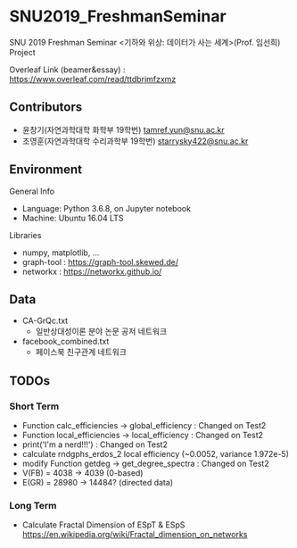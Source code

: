 # SNU2019_FreshmanSeminar

SNU 2019 Freshman Seminar <기하와 위상: 데이터가 사는 세계>(Prof. 임선희) Project

Overleaf Link (beamer&essay) : https://www.overleaf.com/read/ttdbrjmfzxmz

## Contributors

* 윤창기(자연과학대학 화학부 19학번) tamref.yun@snu.ac.kr
* 조영훈(자연과학대학 수리과학부 19학번) starrysky422@snu.ac.kr

## Environment

General Info

* Language: Python 3.6.8, on Jupyter notebook
* Machine: Ubuntu 16.04 LTS

Libraries

* numpy, matplotlib, ...
* graph-tool : https://graph-tool.skewed.de/
* networkx : https://networkx.github.io/

## Data

* CA-GrQc.txt
    * 일반상대성이론 분야 논문 공저 네트워크
* facebook_combined.txt
    * 페이스북 친구관계 네트워크

## TODOs

### Short Term

* Function calc_efficiencies -> global_efficiency : Changed on Test2
* Function local_efficiencies -> local_efficiency : Changed on Test2
* print('I'm a nerd!!!') : Changed on Test2
* calculate rndgphs_erdos_2 local efficiency (~0.0052, variance 1.972e-5)
* modify Function getdeg -> get_degree_spectra : Changed on Test2
* V(FB) = 4038 -> 4039 (0-based)
* E(GR) = 28980 -> 14484? (directed data)

### Long Term

* Calculate Fractal Dimension of ESpT & ESpS https://en.wikipedia.org/wiki/Fractal_dimension_on_networks

